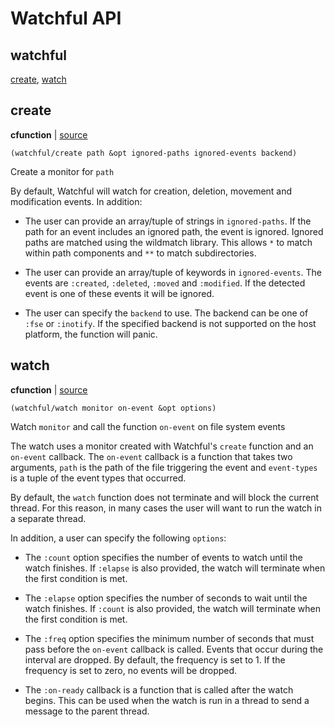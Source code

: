 # Watchful API

## watchful

[create](#create), [watch](#watch)

## create

**cfunction**  | [source][1]

```janet
(watchful/create path &opt ignored-paths ignored-events backend)
```

Create a monitor for `path`

By default, Watchful will watch for creation, deletion, movement and modification events. In addition:

  - The user can provide an array/tuple of strings in `ignored-paths`.     If the path for an event includes an ignored path, the event is     ignored. Ignored paths are matched using the wildmatch library. This     allows `*` to match within path components and `**` to match     subdirectories.

  - The user can provide an array/tuple of keywords in `ignored-events`.     The events are `:created`, `:deleted`, `:moved` and `:modified`. If     the detected event is one of these events it will be ignored.

  - The user can specify the `backend` to use. The backend can be one of     `:fse` or `:inotify`. If the specified backend is not supported on     the host platform, the function will panic.

[1]: src/watchful.c#L383

## watch

**cfunction**  | [source][2]

```janet
(watchful/watch monitor on-event &opt options)
```

Watch `monitor` and call the function `on-event` on file system events

The watch uses a monitor created with Watchful's `create` function and an `on-event` callback. The `on-event` callback is a function that takes two arguments, `path` is the path of the file triggering the event and `event-types` is a tuple of the event types that occurred.

By default, the `watch` function does not terminate and will block the current thread. For this reason, in many cases the user will want to run the watch in a separate thread.

In addition, a user can specify the following `options`:

  - The `:count` option specifies the number of events to watch until     the watch finishes. If `:elapse` is also provided, the watch will     terminate when the first condition is met.

  - The `:elapse` option specifies the number of seconds to wait until     the watch finishes. If `:count` is also provided, the watch will     terminate when the first condition is met.

  - The `:freq` option specifies the minimum number of seconds that must     pass before the `on-event` callback is called. Events that occur     during the interval are dropped. By default, the frequency is set to    1. If the frequency is set to zero, no events will be dropped.

  - The `:on-ready` callback is a function that is called after the     watch begins. This can be used when the watch is run in a thread to     send a message to the parent thread.

[2]: src/watchful.c#L400

